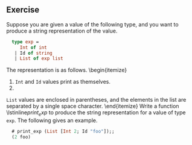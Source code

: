   
## Exercise
  Suppose you are given a value of the following type, and you want to
  produce a string representation of the value.
  
```ocaml
  type exp =
     Int of int
   | Id of string
   | List of exp list
```
  The representation is as follows.
  \begin{itemize}
1. `Int` and `Id` values print as themselves.
1.
  
  `List`
  values are enclosed in parentheses, and the elements in the list are
  separated by a single space character.
  \end{itemize}
  Write a function \lstinline$print_exp$ to produce the string representation for a value of
  type `exp`.  The following gives an example.
  
```ocaml
  # print_exp (List [Int 2; Id "foo"]);;
  (2 foo)
```
  
